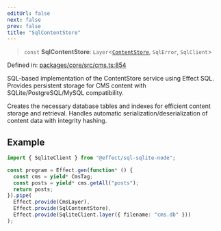 ```yaml
---
editUrl: false
next: false
prev: false
title: "SqlContentStore"
---
```


> `const` **SqlContentStore**: `Layer`\<[`ContentStore`](/api/cms/classes/contentstore/), `SqlError`, `SqlClient`\>

Defined in: [packages/core/src/cms.ts:854](https://github.com/bitswired/foldcms/blob/e40d0cf35579f8d8914becd5acbabb5d0cdf8620/packages/core/src/cms.ts#L854)

SQL-based implementation of the ContentStore service using Effect SQL.
Provides persistent storage for CMS content with SQLite/PostgreSQL/MySQL compatibility.

Creates the necessary database tables and indexes for efficient content storage and retrieval.
Handles automatic serialization/deserialization of content data with integrity hashing.

## Example

```typescript
import { SqliteClient } from "@effect/sql-sqlite-node";

const program = Effect.gen(function* () {
  const cms = yield* CmsTag;
  const posts = yield* cms.getAll("posts");
  return posts;
}).pipe(
  Effect.provide(CmsLayer),
  Effect.provide(SqlContentStore),
  Effect.provide(SqliteClient.layer({ filename: "cms.db" }))
);
```
